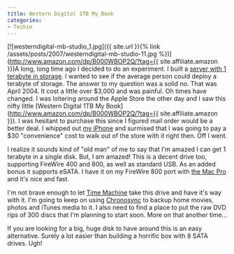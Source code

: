 ```yaml
---
title: Western Digital 1TB My Book
categories:
- Techie
---
```


[![westerndigital-mb-studio_1.jpg]({{ site.url }}{% link /assets/posts/2007/westerndigital-mb-studio-11.jpg %})](http://www.amazon.com/dp/B000WBOP2Q/?tag={{ site.affiliate.amazon }})A long, long time ago I decided to do an experiment. I built a [server with 1 terabyte in storage](/thingelstad/project-terabyte). I wanted to see if the average person could deploy a terabyte of storage. The answer to my question was a solid _no_. That was April 2004. It cost a little over $3,000 and was painful. Oh times have changed.
I was loitering around the Apple Store the other day and I saw this nifty little [Western Digital 1TB My Book](http://www.amazon.com/dp/B000WBOP2Q/?tag={{ site.affiliate.amazon }}). I was hesitant to purchase this since I figured mail order would be a better deal. I whipped out [my iPhone](/thingelstad/i-got-my-iphone) and surmised that I was going to pay a $30 "convenience" cost to walk out of the store with it right then. Off I went.

I realize it sounds kind of "old man" of me to say that I'm amazed I can get 1 terabyte in a single disk. But, I am amazed! This is a decent drive too, supporting FireWire 400 and 800, as well as standard USB. As an added bonus it supports eSATA. I have it on my FireWire 800 port with [the Mac Pro](/thingelstad/mac-pro-in-the-house) and it's nice and fast.

I'm not brave enough to let [Time Machine](http://www.apple.com/macosx/features/timemachine.html) take this drive and have it's way with it. I'm going to keep on using [Chronosync](http://www.econtechnologies.com/site/Pages/ChronoSync/chrono_overview.html) to backup home movies, photos and iTunes media to it. I also need to find a place to put the raw DVD rips of 300 discs that I'm planning to start soon. More on that another time...

If you are looking for a big, huge disk to have around this is an easy alternative. Surely a lot easier than building a horrific box with 8 SATA drives. Ugh!

